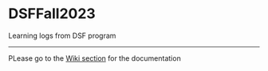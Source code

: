 # DSFFall2023
Learning logs from DSF program
***
PLease go to the [Wiki section](https://github.com/jenniferk1/DSFFall2023/wiki) for the documentation
